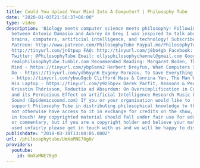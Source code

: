 ```yaml
---
title: Could You Upload Your Mind Into A Computer? | Philosophy Tube
date: "2020-01-03T21:56:37+08:00"
type: video
description: 'Biology meets computer science meets philosophy! Following a discussion
  between Antonio Damasio and Aubrey de Grey I was inspired to talk about minds and
  brains, computers, artificial intelligence, and technology! Subscribe! http://tinyurl.com/pr99a46
  Patreon: http://www.patreon.com/PhilosophyTube Paypal.me/PhilosophyTube Audible:
  http://tinyurl.com/jn6tpup FAQ: http://tinyurl.com/j8bo4gb Facebook: http://tinyurl.com/jgjek5w
  Twitter: @PhilosophyTube Email: ollysphilosophychannel@gmail.com Google+: google.com/+thephilosophytube
  realphilosophytube.tumblr.com Recommended Reading: Margaret Boden, The Creative
  Mind - https://tinyurl.com/ybp5ann2 Herbert Dreyfus, What Computers Still Can’t
  Do - https://tinyurl.com/ydh6yyn6 Evgeny Morozov, To Save Everything Click Here
  - https://tinyurl.com/ybwu9qcb Clifford Nass & Conrina Yen, The Man Who Lied to
  His Laptop - https://tinyurl.com/y9z5bpvx Derek Parfit, Reasons & Persons - https://tinyurl.com/y9cxswg2
  Krisstin Thórisson, Reductio ad Absurdum: On Oversimplification in Computer Science
  and its Pernicious Effect on artificial Intelligence Research Music by Epidemic
  Sound (Epidemicsound.com) If you or your organisation would like to financially
  support Philosophy Tube in distributing philosophical knowledge to those who might
  not otherwise have access to it in exchange for credits on the show, please get
  in touch! Any copyrighted material should fall under fair use for educational purposes
  or commentary, but if you are a copyright holder and believe your material has been
  used unfairly please get in touch with us and we will be happy to discuss it.'
publishdate: "2018-03-30T13:00:05.000Z"
url: /philosophytube/UmXaMNE70g0/
providers:
  youtube:
    id: UmXaMNE70g0
---
```

